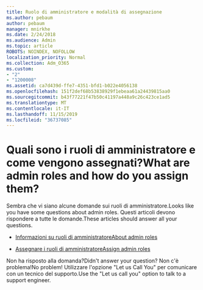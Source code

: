 ```yaml
---
title: Ruolo di amministratore e modalità di assegnazione
ms.author: pebaum
author: pebaum
manager: mnirkhe
ms.date: 2/24/2018
ms.audience: Admin
ms.topic: article
ROBOTS: NOINDEX, NOFOLLOW
localization_priority: Normal
ms.collection: Adm_O365
ms.custom:
- "2"
- "1200008"
ms.assetid: ca7d439d-ffe7-4351-bfd1-b022e4056138
ms.openlocfilehash: 151f2def68b53838929f1ebeaa61a24439815aa0
ms.sourcegitcommit: b43f77221f47b50c41197a448a9c26c423ce1ad5
ms.translationtype: MT
ms.contentlocale: it-IT
ms.lasthandoff: 11/15/2019
ms.locfileid: "36737085"
---
```

# <a name="what-are-admin-roles-and-how-do-you-assign-them"></a><span data-ttu-id="30fa4-102">Quali sono i ruoli di amministratore e come vengono assegnati?</span><span class="sxs-lookup"><span data-stu-id="30fa4-102">What are admin roles and how do you assign them?</span></span>

<span data-ttu-id="30fa4-103">Sembra che vi siano alcune domande sui ruoli di amministratore.</span><span class="sxs-lookup"><span data-stu-id="30fa4-103">Looks like you have some questions about admin roles.</span></span> <span data-ttu-id="30fa4-104">Questi articoli devono rispondere a tutte le domande.</span><span class="sxs-lookup"><span data-stu-id="30fa4-104">These articles should answer all your questions.</span></span>
  
- [<span data-ttu-id="30fa4-105">Informazioni su ruoli di amministratore</span><span class="sxs-lookup"><span data-stu-id="30fa4-105">About admin roles</span></span>](https://docs.microsoft.com/office365/admin/add-users/about-admin-roles)

- [<span data-ttu-id="30fa4-106">Assegnare i ruoli di amministratore</span><span class="sxs-lookup"><span data-stu-id="30fa4-106">Assign admin roles</span></span>](https://docs.microsoft.com/office365/admin/add-users/assign-admin-roles)

<span data-ttu-id="30fa4-107">Non ha risposto alla domanda?</span><span class="sxs-lookup"><span data-stu-id="30fa4-107">Didn't answer your question?</span></span> <span data-ttu-id="30fa4-108">Non c'è problema!</span><span class="sxs-lookup"><span data-stu-id="30fa4-108">No problem!</span></span> <span data-ttu-id="30fa4-109">Utilizzare l'opzione "Let us Call You" per comunicare con un tecnico del supporto.</span><span class="sxs-lookup"><span data-stu-id="30fa4-109">Use the "Let us call you" option to talk to a support engineer.</span></span>
  